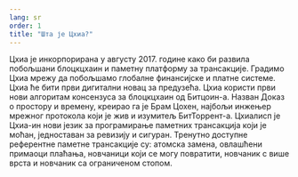 ```yaml
---
lang: sr
order: 1
title: "Шта је Цхиа?"
---
```

Цхиа је инкорпорирана у августу 2017. године како би развила побољшани блоцкцхаин и паметну платформу за трансакције. Градимо Цхиа мрежу да побољшамо глобалне финансијске и платне системе. Цхиа ће бити први дигитални новац за предузећа. Цхиа користи први нови алгоритам консензуса за блоцкцхаин од Битцоин-а. Назван Доказ о простору и времену, креирао га је Брам Цохен, најбољи инжењер мрежног протокола који је жив и изумитељ БитТоррент-а. Цхиалисп је Цхиа-ин нови језик за програмирање паметних трансакција који је моћан, једноставан за ревизију и сигуран. Тренутно доступне референтне паметне трансакције су: атомска замена, овлашћени примаоци плаћања, новчаници који се могу повратити, новчаник с више врста и новчаник са ограниченом стопом.
